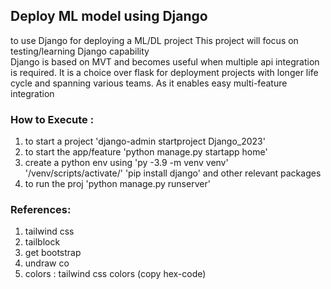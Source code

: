 ## Deploy ML model using Django
to use Django for deploying a ML/DL project
This project will focus on testing/learning Django capability
<br>
Django is based on MVT and becomes useful when multiple api integration is required.
It is a choice over flask for deployment projects with longer life cycle and spanning various teams. As it enables easy multi-feature integration

### How to Execute : 
1. to start a project
'django-admin startproject Django_2023'
2. to start the app/feature
'python manage.py startapp home'
3. create a python env using
'py -3.9 -m venv venv'
'/venv/scripts/activate/'
'pip install django' and other relevant packages
4. to run the proj
'python manage.py runserver'


### References:
1. tailwind css
2. tailblock
3. get bootstrap
4. undraw co
5. colors : tailwind css colors (copy hex-code)